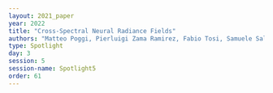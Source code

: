 ```yaml
---
layout: 2021_paper
year: 2022
title: "Cross-Spectral Neural Radiance Fields"
authors: "Matteo Poggi, Pierluigi Zama Ramirez, Fabio Tosi, Samuele Salti, Stefano Mattoccia and Luigi Di Stefano"
type: Spotlight
day: 3
session: 5
session-name: Spotlight5
order: 61
---
```

